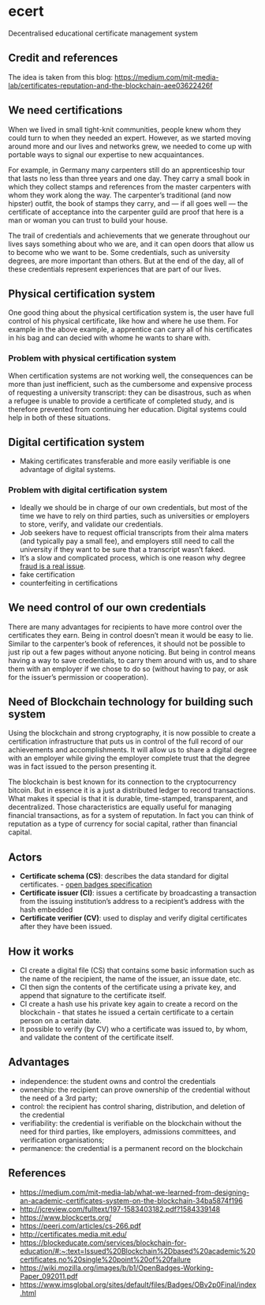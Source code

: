 # ecert
Decentralised educational certificate management system

## Credit and references 

The idea is taken from this blog: https://medium.com/mit-media-lab/certificates-reputation-and-the-blockchain-aee03622426f

## We need certifications

When we lived in small tight-knit communities, people knew whom they could turn to when they needed an expert. However, as we started moving around more and our lives and networks grew, we needed to come up with portable ways to signal our expertise to new acquaintances. 

For example, in Germany many carpenters still do an apprenticeship tour that lasts no less than three years and one day. They carry a small book in which they collect stamps and references from the master carpenters with whom they work along the way. The carpenter’s traditional (and now hipster) outfit, the book of stamps they carry, and — if all goes well — the certificate of acceptance into the carpenter guild are proof that here is a man or woman you can trust to build your house.

The trail of credentials and achievements that we generate throughout our lives says something about who we are, and it can open doors that allow us to become who we want to be. Some credentials, such as university degrees, are more important than others. But at the end of the day, all of these credentials represent experiences that are part of our lives.

## Physical certification system

One good thing about the physical certification system is, the user have full control of his physical certificate, like how and where he use them. For example in the above example, a apprentice can carry all of his certificates in his bag and can decied with whome he wants to share with. 

### Problem with physical certification system

When certification systems are not working well, the consequences can be more than just inefficient, such as the cumbersome and expensive process of requesting a university transcript: they can be disastrous, such as when a refugee is unable to provide a certificate of completed study, and is therefore prevented from continuing her education. Digital systems could help in both of these situations.

## Digital certification system

- Making certificates transferable and more easily verifiable is one advantage of digital systems.

### Problem with digital certification system

- Ideally we should be in charge of our own credentials, but most of the time we have to rely on third parties, such as universities or employers to store, verify, and validate our credentials.
- Job seekers have to request official transcripts from their alma maters (and typically pay a small fee), and employers still need to call the university if they want to be sure that a transcript wasn’t faked.
- It’s a slow and complicated process, which is one reason why degree [fraud is a real issue](https://www.nytimes.com/2007/04/27/us/27mit.html).
- fake certification
- counterfeiting in certifications

## We need control of our own credentials

There are many advantages for recipients to have more control over the certificates they earn. Being in control doesn’t mean it would be easy to lie. Similar to the carpenter’s book of references, it should not be possible to just rip out a few pages without anyone noticing. But being in control means having a way to save credentials, to carry them around with us, and to share them with an employer if we chose to do so (without having to pay, or ask for the issuer’s permission or cooperation).

## Need of Blockchain technology for building such system

Using the blockchain and strong cryptography, it is now possible to create a certification infrastructure that puts us in control of the full record of our achievements and accomplishments. It will allow us to share a digital degree with an employer while giving the employer complete trust that the degree was in fact issued to the person presenting it.

The blockchain is best known for its connection to the cryptocurrency bitcoin. But in essence it is a just a distributed ledger to record transactions. What makes it special is that it is durable, time-stamped, transparent, and decentralized. Those characteristics are equally useful for managing financial transactions, as for a system of reputation. In fact you can think of reputation as a type of currency for social capital, rather than financial capital.

## Actors

- **Certificate schema (CS)**: describes the data standard for digital certificates. - [open badges specification ](https://www.imsglobal.org/sites/default/files/Badges/OBv2p0Final/index.html)
- **Certificate issuer (CI)**: issues a certificate by broadcasting a transaction from the issuing institution’s address to a recipient’s address with the hash embedded
- **Certificate verifier (CV)**: used to display and verify digital certificates after they have been issued.

## How it works

- CI create a digital file (CS) that contains some basic information such as the name of the recipient, the name of the issuer, an issue date, etc. 
- CI then sign the contents of the certificate using a private key, and append that signature to the certificate itself. 
- CI create a hash use his private key again to create a record on the blockchain -  that states he issued a certain certificate to a certain person on a certain date. 
- It possible to verify (by CV) who a certificate was issued to, by whom, and validate the content of the certificate itself.

## Advantages

- independence: the student owns and control the credentials
- ownership: the recipient can prove ownership of the credential without the need of a 3rd party;
- control: the recipient has control sharing, distribution, and deletion of the credential
- verifiability: the credential is verifiable on the blockchain without the need for third parties, like employers, admissions committees, and verification organisations;
- permanence: the credential is a permanent record on the blockchain


## References

- https://medium.com/mit-media-lab/what-we-learned-from-designing-an-academic-certificates-system-on-the-blockchain-34ba5874f196
- http://jcreview.com/fulltext/197-1583403182.pdf?1584339148
- https://www.blockcerts.org/
- https://peerj.com/articles/cs-266.pdf
- http://certificates.media.mit.edu/
- https://blockeducate.com/services/blockchain-for-education/#:~:text=Issued%20Blockchain%2Dbased%20academic%20certificates,no%20single%20point%20of%20failure
- https://wiki.mozilla.org/images/b/b1/OpenBadges-Working-Paper_092011.pdf
- https://www.imsglobal.org/sites/default/files/Badges/OBv2p0Final/index.html
